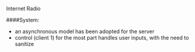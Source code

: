 Internet Radio

####System:

- an asynchronous model has been adopted for the server
- control (client 1) for the most part handles user inputs, with the need to sanitize
